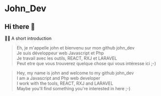 # John_Dev  

## Hi there 👋   

🙋‍♀️ A short introduction  

> Eh, je m'appelle john et bienvenu sur mon github john_dev  
> Je suis développeur web Javascript et Php  
> Je travail avec les outils, REACT, RXJ et LARAVEL  
> Peut etre que vous trouverez quelque chose qui vous intéresse ici ;-)  

> Hey, my name is john and welcome to my github john_dev  
> I am a Javascript and Php web developer  
> I work with the tools, REACT, RXJ and LARAVEL  
> Maybe you'll find something you're interested in here ;-)  



<!--
**Here are some ideas to get you started:**

 - what is your organization all about?
🌈 Contribution guidelines - how can the community get involved?
👩‍💻 Useful resources - where can the community find your docs? Is there anything else the community should know?
🍿 Fun facts - what does your team eat for breakfast?
🧙 Remember, you can do mighty things with the power of [Markdown](https://docs.github.com/github/writing-on-github/getting-started-with-writing-and-formatting-on-github/basic-writing-and-formatting-syntax)
-->
